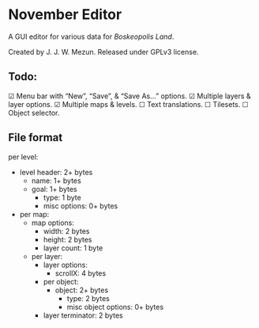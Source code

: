 # November Editor

A GUI editor for various data for _Boskeopolis Land_.

Created by J. J. W. Mezun. Released under GPLv3 license.

## Todo:

☑ Menu bar with “New”, “Save”, & “Save As…” options.
☑ Multiple layers & layer options.
☑ Multiple maps & levels.
☐ Text translations.
☐ Tilesets.
☐ Object selector.

## File format

per level:
* level header: 2+ bytes
  * name: 1+ bytes
  * goal: 1+ bytes
    * type: 1 byte
    * misc options: 0+ bytes
* per map:
  * map options:
    * width: 2 bytes
    * height: 2 bytes
    * layer count: 1 byte
  * per layer:
    * layer options:
      * scrollX: 4 bytes
    * per object:
      * object: 2+ bytes
        * type: 2 bytes
        * misc object options: 0+ bytes
    * layer terminator: 2 bytes
